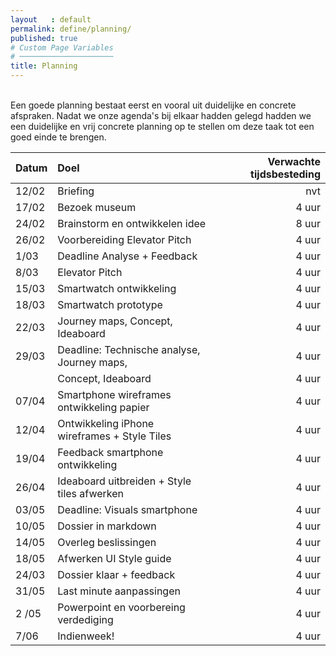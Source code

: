 ```yaml
---
layout   : default
permalink: define/planning/
published: true
# Custom Page Variables
# ─────────────────────
title: Planning
---
```

<br>
Een goede planning bestaat eerst en vooral uit duidelijke en concrete afspraken. Nadat we onze agenda's bij elkaar hadden gelegd hadden we een duidelijke en vrij concrete planning op te stellen om deze taak tot een goed einde te brengen.

| Datum         | Doel                                         | Verwachte tijdsbesteding |
| --------------|:-------------------------------------------- | ------------------------:|
| 12/02         | Briefing                                     | nvt                      |
| 17/02         | Bezoek museum                                | 4 uur                    |
| 24/02         | Brainstorm en ontwikkelen idee               | 8 uur                    |
| 26/02         | Voorbereiding Elevator Pitch                 | 4 uur                    |
| 1/03          | Deadline Analyse + Feedback                  | 4 uur                    |
| 8/03          | Elevator Pitch                               | 4 uur                    |
| 15/03         | Smartwatch ontwikkeling                      | 4 uur                    |
| 18/03         | Smartwatch prototype                         | 4 uur                    |
| 22/03         | Journey maps, Concept, Ideaboard             | 4 uur                    |
| 29/03         | Deadline: Technische analyse, Journey maps,  | 4 uur                    |
|               | Concept, Ideaboard                           | 4 uur                    |
| 07/04         | Smartphone wireframes ontwikkeling papier    | 4 uur                    |
| 12/04         | Ontwikkeling iPhone wireframes + Style Tiles | 4 uur                    |
| 19/04         | Feedback smartphone ontwikkeling             | 4 uur                    |
| 26/04         | Ideaboard uitbreiden + Style tiles afwerken  | 4 uur                    |
| 03/05         | Deadline: Visuals smartphone                 | 4 uur                    |
| 10/05         | Dossier in markdown                          | 4 uur                    |
| 14/05         | Overleg beslissingen                         | 4 uur                    |
| 18/05         | Afwerken UI Style guide                      | 4 uur                    |
| 24/03         | Dossier klaar + feedback                     | 4 uur                    |
| 31/05         | Last minute aanpassingen                     | 4 uur                    |
| 2 /05         | Powerpoint en voorbereing verdediging        | 4 uur                    |
| 7/06          | Indienweek!                                  | 4 uur                    |
